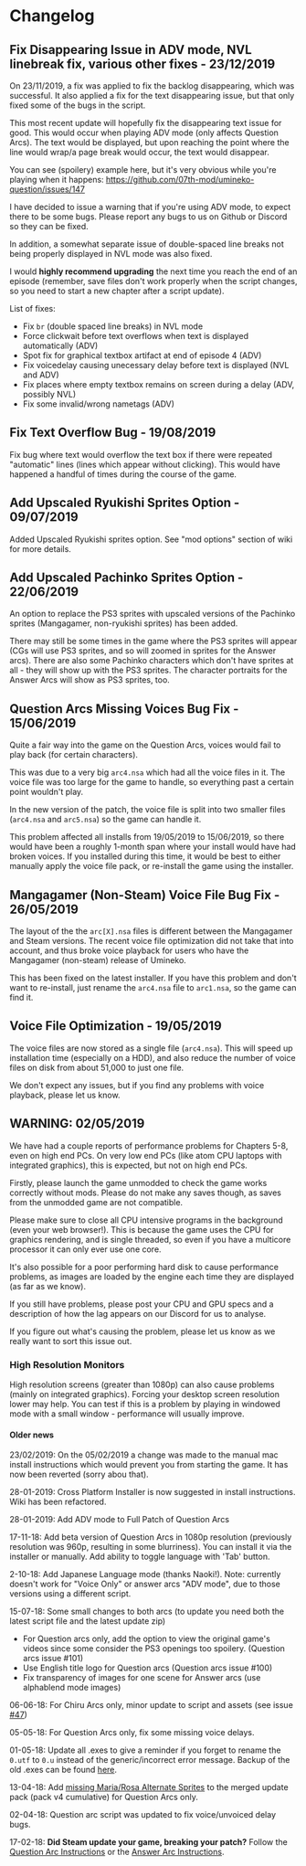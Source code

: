 # Changelog

## Fix Disappearing Issue in ADV mode, NVL linebreak fix, various other fixes - 23/12/2019

On 23/11/2019, a fix was applied to fix the backlog disappearing, which was successful. It also applied a fix for the text disappearing issue, but that only fixed some of the bugs in the script.

This most recent update will hopefully fix the disappearing text issue for good. This would occur when playing ADV mode (only affects Question Arcs). The text would be displayed, but upon reaching the point where the line would wrap/a page break would occur, the text would disappear.

You can see (spoilery) example here, but it's very obvious while you're playing when it happens: https://github.com/07th-mod/umineko-question/issues/147

I have decided to issue a warning that if you're using ADV mode, to expect there to be some bugs. Please report any bugs to us on Github or Discord so they can be fixed.

In addition, a somewhat separate issue of double-spaced line breaks not being properly displayed in NVL mode was also fixed.

I would **highly recommend upgrading** the next time you reach the end of an episode (remember, save files don't work properly when the script changes, so you need to start a new chapter after a script update).

List of fixes:

- Fix `br` (double spaced line breaks) in NVL mode
- Force clickwait before text overflows when text is displayed automatically (ADV)
- Spot fix for graphical textbox artifact at end of episode 4 (ADV)
- Fix voicedelay causing unecessary delay before text is displayed (NVL and ADV)
- Fix places where empty textbox remains on screen during a delay (ADV, possibly NVL)
- Fix some invalid/wrong nametags (ADV)

## Fix Text Overflow Bug - 19/08/2019

Fix bug where text would overflow the text box if there were repeated "automatic" lines (lines which appear without clicking). This would have happened a handful of times during the course of the game.

## Add Upscaled Ryukishi Sprites Option - 09/07/2019

Added Upscaled Ryukishi sprites option. See "mod options" section of wiki for more details.

## Add Upscaled Pachinko Sprites Option - 22/06/2019

An option to replace the PS3 sprites with upscaled versions of the Pachinko sprites (Mangagamer, non-ryukishi sprites)
has been added.

There may still be some times in the game where the PS3 sprites will appear (CGs will use PS3 sprites, and so will
zoomed in sprites for the Answer arcs). There are also some Pachinko characters which don't have sprites at all -
they will show up with the PS3 sprites. The character portraits for the Answer Arcs will show as PS3 sprites, too.

## Question Arcs Missing Voices Bug Fix - 15/06/2019

Quite a fair way into the game on the Question Arcs, voices would fail to play back (for certain characters).

This was due to a very big `arc4.nsa` which had all the voice files in it. The voice file was too large for the game to handle, so everything past a certain point wouldn't play.

In the new version of the patch, the voice file is split into two smaller files (`arc4.nsa` and `arc5.nsa`) so the game can handle it.

This problem affected all installs from 19/05/2019 to 15/06/2019, so there would have been a roughly 1-month span where your 
install would have had broken voices. If you installed during this time, it would be best to either manually apply the voice 
file pack, or re-install the game using the installer.

## Mangagamer (Non-Steam) Voice File Bug Fix - 26/05/2019

The layout of the the `arc[X].nsa` files is different between the Mangagamer and Steam versions. The recent
voice file optimization did not take that into account, and thus broke voice playback for users who have the Mangagamer (non-steam) release of Umineko.

This has been fixed on the latest installer. If you have this problem and don't want to re-install,
just rename the `arc4.nsa` file to `arc1.nsa`, so the game can find it.

## Voice File Optimization - 19/05/2019

The voice files are now stored as a single file (`arc4.nsa`). This will speed up
installation time (especially on a HDD), and also reduce the number of voice files on disk from about 51,000 to just one file.

We don't expect any issues, but if you find any problems with voice playback, please let us know.

## WARNING: 02/05/2019

We have had a couple reports of performance problems for Chapters 5-8, even on high end PCs.
On very low end PCs (like atom CPU laptops with integrated graphics), this is expected, but not on high end PCs.

Firstly, please launch the game unmodded to check the game works correctly without mods. Please do not make any
saves though, as saves from the unmodded game are not compatible.

Please make sure to close all CPU intensive programs in the background (even your web browser!). This is because the
game uses the CPU for graphics rendering, and is single threaded, so even if you have a multicore processor
it can only ever use one core.

It's also possible for a poor performing hard disk to cause performance problems, as images are loaded
by the engine each time they are displayed (as far as we know).

If you still have problems, please post your CPU and GPU specs and a description of how
the lag appears on our Discord for us to analyse.

If you figure out what's causing the problem, please let us know as we really want to sort this issue out.

### High Resolution Monitors

High resolution screens (greater than 1080p) can also cause problems (mainly on integrated graphics). Forcing your desktop
screen resolution lower may help. You can test if this is a problem by playing in windowed mode with a small
window - performance will usually improve.

#### Older news

23/02/2019: On the 05/02/2019 a change was made to the manual mac install instructions which would prevent you from starting the game. It has now been reverted (sorry abou that).

28-01-2019: Cross Platform Installer is now suggested in install instructions. Wiki has been refactored.

28-01-2019: Add ADV mode to Full Patch of Question Arcs

17-11-18: Add beta version of Question Arcs in 1080p resolution (previously resolution was 960p, resulting in some blurriness). You can install it via the installer or manually. Add ability to toggle language with 'Tab' button.

2-10-18: Add Japanese Language mode (thanks Naoki!). Note: currently doesn't work for "Voice Only" or answer arcs "ADV mode", due to those versions using a different script.

15-07-18: Some small changes to both arcs (to update you need both the latest script file and the latest update zip)

- For Question arcs only, add the option to view the original game's videos since some consider the PS3 openings too spoilery. (Question arcs issue #101)
- Use English title logo for Question arcs (Question arcs issue #100)
- Fix transparency of images for one scene for Answer arcs (use alphablend mode images)

06-06-18: For Chiru Arcs only, minor update to script and assets (see issue [#47](https://github.com/07th-mod/umineko-answer/issues/47))

05-05-18: For Question Arcs only, fix some missing voice delays.

01-05-18: Update all .exes to give a reminder if you forget to rename the `0.utf` to `0.u` instead of the generic/incorrect error message. Backup of the old .exes can be found [here](https://github.com/07th-mod/resources/releases/download/Beato/umineko_exe_backup_2018-05-01.7z).

13-04-18: Add [missing Maria/Rosa Alternate Sprites](https://github.com/07th-mod/umineko-question/issues/93) to the merged update pack (pack v4 cumulative) for Question Arcs only.

02-04-18: Question arc script was updated to fix voice/unvoiced delay bugs.

17-02-18: **Did Steam update your game, breaking your patch?** Follow the [Question Arc Instructions](https://github.com/07th-mod/umineko-question#warning---steam-updates) or the [Answer Arc Instructions](https://github.com/07th-mod/umineko-answer#warning---steam-updates).
